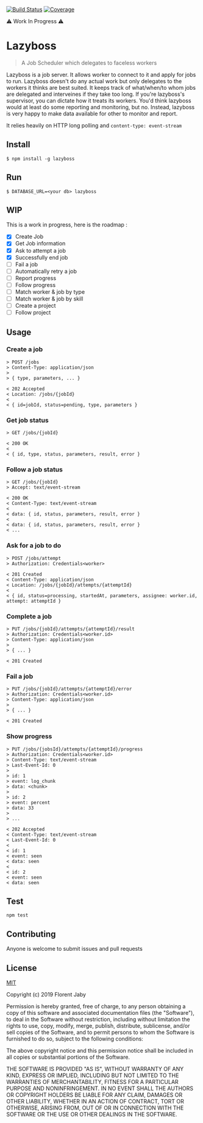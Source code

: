 [![Build Status][travis-image]][travis-url] [![Coverage][coveralls-image]][coveralls-url]

⚠ Work In Progress ⚠

Lazyboss
========

> A Job Scheduler which delegates to faceless workers

Lazyboss is a job server. It allows worker to connect to it and apply for jobs to run.
Lazyboss doesn't do any actual work but only delegates to the workers it thinks
are best suited. It keeps track of what/when/to whom jobs are delegated and interveines if they
take too long. If you're lazyboss's supervisor, you can dictate how it treats its workers.
You'd think lazyboss would at least do some reporting and monitoring, but no. Instead, lazyboss is very
happy to make data available for other to monitor and report.

It relies heavily on HTTP long polling and `content-type: event-stream`

Install
-------

    $ npm install -g lazyboss

Run
---

    $ DATABASE_URL=<your db> lazyboss

WIP
---

This is a work in progress, here is the roadmap :

- [x] Create Job
- [x] Get Job information
- [x] Ask to attempt a job
- [x] Successfully end job
- [ ] Fail a job
- [ ] Automatically retry a job
- [ ] Report progress
- [ ] Follow progress
- [ ] Match worker & job by type
- [ ] Match worker & job by skill
- [ ] Create a project
- [ ] Follow project

Usage
-----

### Create a job

```
> POST /jobs
> Content-Type: application/json
>
> { type, parameters, ... }

< 202 Accepted
< Location: /jobs/{jobId}
<
< { id=jobId, status=pending, type, parameters }
```

### Get job status

```
> GET /jobs/{jobId}

< 200 OK
<
< { id, type, status, parameters, result, error }
```

### Follow a job status

```
> GET /jobs/{jobId}
> Accept: text/event-stream

< 200 OK
< Content-Type: text/event-stream
<
< data: { id, status, parameters, result, error }
< 
< data: { id, status, parameters, result, error }
< ...
```

### Ask for a job to do

```
> POST /jobs/attempt
> Authorization: Credentials<worker>
 
< 201 Created
< Content-Type: application/json
< Location: /jobs/{jobId}/attempts/{attemptId}
<
< { id, status=processing, startedAt, parameters, assignee: worker.id, attempt: attemptId }
```

### Complete a job

```
> PUT /jobs/{jobId}/attempts/{attemptId}/result
> Authorization: Credentials<worker.id>
> Content-Type: application/json
>
> { ... }

< 201 Created
```

### Fail a job

```
> PUT /jobs/{jobId}/attempts/{attemptId}/error
> Authorization: Credentials<worker.id>
> Content-Type: application/json
>
> { ... }

< 201 Created
```

### Show progress

```
> PUT /jobs/{jobsId}/attempts/{attemptId}/progress
> Authorization: Credentials<worker.id>
> Content-Type: text/event-stream
> Last-Event-Id: 0
>
> id: 1
> event: log_chunk
> data: <chunk>
>
> id: 2
> event: percent
> data: 33
>
> ...

< 202 Accepted
< Content-Type: text/event-stream
< Last-Event-Id: 0
< 
< id: 1
< event: seen
< data: seen
< 
< id: 2
< event: seen
< data: seen
```

Test
----

    npm test


Contributing
------------

Anyone is welcome to submit issues and pull requests


License
-------

[MIT](http://opensource.org/licenses/MIT)

Copyright (c) 2019 Florent Jaby

Permission is hereby granted, free of charge, to any person obtaining a copy of this software and associated documentation files (the "Software"), to deal in the Software without restriction, including without limitation the rights to use, copy, modify, merge, publish, distribute, sublicense, and/or sell copies of the Software, and to permit persons to whom the Software is furnished to do so, subject to the following conditions:

The above copyright notice and this permission notice shall be included in all copies or substantial portions of the Software.

THE SOFTWARE IS PROVIDED "AS IS", WITHOUT WARRANTY OF ANY KIND, EXPRESS OR IMPLIED, INCLUDING BUT NOT LIMITED TO THE WARRANTIES OF MERCHANTABILITY, FITNESS FOR A PARTICULAR PURPOSE AND NONINFRINGEMENT. IN NO EVENT SHALL THE AUTHORS OR COPYRIGHT HOLDERS BE LIABLE FOR ANY CLAIM, DAMAGES OR OTHER LIABILITY, WHETHER IN AN ACTION OF CONTRACT, TORT OR OTHERWISE, ARISING FROM, OUT OF OR IN CONNECTION WITH THE SOFTWARE OR THE USE OR OTHER DEALINGS IN THE SOFTWARE.


[travis-image]: http://img.shields.io/travis/Floby/lazyboss/master.svg?style=flat
[travis-url]: https://travis-ci.org/Floby/lazyboss
[coveralls-image]: http://img.shields.io/coveralls/Floby/lazyboss/master.svg?style=flat
[coveralls-url]: https://coveralls.io/r/Floby/lazyboss

